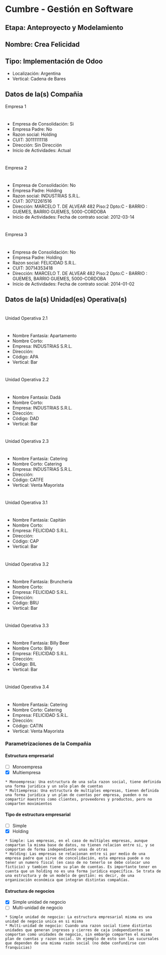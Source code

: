 # Cumbre - Gestión en Software 
## Etapa: Anteproyecto y Modelamiento
## Nombre: Crea Felicidad
## Tipo: Implementación de Odoo
- Localización: Argentina
- Vertical: Cadena de Bares

## Datos de la(s) Compañia
Empresa 1
#
- Empresa de Consolidación: Si
- Empresa Padre: No
- Razon social: Holding
- CUIT: 30111111118
- Dirección: Sin Dirección
- Inicio de Actividades: Actual
#
Empresa 2
#
- Empresa de Consolidación: No
- Empresa Padre: Holding
- Razon social: INDUSTRIAS S.R.L.
- CUIT: 30712261516
- Dirección: MARCELO T. DE ALVEAR 482 Piso:2 Dpto:C - BARRIO : GUEMES, BARRIO GUEMES, 5000-CORDOBA
- Inicio de Actividades: Fecha de contrato social: 2012-03-14
#
Empresa 3
#
- Empresa de Consolidación: No
- Empresa Padre: Holding
- Razon social: FELICIDAD S.R.L.
- CUIT: 30714353418
- Dirección: MARCELO T. DE ALVEAR 482 Piso:2 Dpto:C - BARRIO : GUEMES, BARRIO GUEMES, 5000-CORDOBA
- Inicio de Actividades: Fecha de contrato social: 2014-01-02

## Datos de la(s) Unidad(es) Operativa(s)
#
Unidad Operativa 2.1
#
- Nombre Fantasía: Apartamento
- Nombre Corto:
- Empresa: INDUSTRIAS S.R.L.
- Dirección:
- Código: APA
- Vertical: Bar
#
Unidad Operativa 2.2
#
- Nombre Fantasía: Dadá
- Nombre Corto:
- Empresa: INDUSTRIAS S.R.L.
- Dirección:
- Código: DAD
- Vertical: Bar
#
Unidad Operativa 2.3
#
- Nombre Fantasía: Catering
- Nombre Corto: Catering
- Empresa: INDUSTRIAS S.R.L.
- Dirección:
- Código: CATFE
- Vertical: Venta Mayorista
#
Unidad Operativa 3.1
#
- Nombre Fantasía: Capitán
- Nombre Corto:
- Empresa: FELICIDAD S.R.L.
- Dirección:
- Código: CAP
- Vertical: Bar
#
Unidad Operativa 3.2
#
- Nombre Fantasía: Brunchería
- Nombre Corto:
- Empresa: FELICIDAD S.R.L.
- Dirección:
- Código: BRU
- Vertical: Bar
#
Unidad Operativa 3.3
#
- Nombre Fantasía: Billy Beer
- Nombre Corto: Billy
- Empresa: FELICIDAD S.R.L.
- Dirección:
- Código: BIL
- Vertical: Bar
#
Unidad Operativa 3.4
#
- Nombre Fantasía: Catering
- Nombre Corto: Catering
- Empresa: FELICIDAD S.R.L.
- Dirección:
- Código: CATIN
- Vertical: Venta Mayorista

### Parametrizaciones de la Compañia
#### Estructura empresarial
- [ ] Monoempresa
- [x] Multiempresa
~~~
* Monoempresa: Una estructura de una sola razon social, tiene definida una forma juridica y un solo plan de cuentas
* Multiempresa: Una estructura de multiples empresas, tienen definida una forma juridica y un plan de cuentas por empresa, pueden o no compartir maestros como clientes, proveedores y productos, pero no comparten movimientos
~~~
#### Tipo de estructura empresarial
- [ ] Simple
- [x] Holding
~~~
* Simple: Las empresas, en el caso de multiples empresas, aunque compartan la misma base de datos, no tienen relacion entre si, y se comportan de forma independiente unas de otras
* Holding: Las empresas se relacionan entre si por medio de una empresa padre que sirve de concolidación, esta empresa puede o no tener un numero fiscal (en caso de no tenerlo se debe colocar uno ficticio) y tambien tiene su plan de cuentas. Es importante tener en cuenta que un holding no es una forma jurídica específica. Se trata de una estructura y de un modelo de gestión: es decir, de una organización económica que integran distintas compañías.
~~~
#### Estructura de negocios
- [x] Simple unidad de negocio
- [ ] Multi-unidad de negocio
~~~
* Simple unidad de negocio: La estructura empresarial misma es una unidad de negocio unica en si misma
* Multi-unidad de negocio: Cuando una razon social tiene distintas unidades que generan ingresos y cierres de caja independientes se comportan como unidades de negocio, sin embargo comparten el mismo plan de cuentas y razon social. Un ejemplo de esto son las sucursales que dependen de una misma razón social (no debe confundirse con franquicias)
~~~

